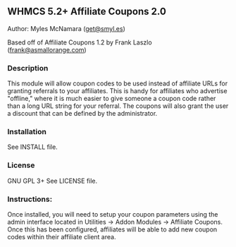 ## WHMCS 5.2+ Affiliate Coupons 2.0
Author: Myles McNamara (get@smyl.es)

Based off of Affiliate Coupons 1.2 by Frank Laszlo (frank@asmallorange.com)

### Description

This module will allow coupon codes to be used instead of affiliate URLs
for granting referrals to your affiliates. This is handy for affiliates who
advertise "offline," where it is much easier to give someone a coupon code
rather than a long URL string for your referral. The coupons will also grant
the user a discount that can be defined by the administrator.


### Installation

See INSTALL file.


### License

GNU GPL 3+
See LICENSE file.


### Instructions:

Once installed, you will need to setup your coupon parameters using the admin interface
located in Utilities -> Addon Modules -> Affiliate Coupons. Once this has been configured,
affiliates will be able to add new coupon codes within their affiliate client area.

